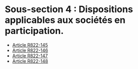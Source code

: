 # Sous-section 4 : Dispositions applicables aux sociétés en participation.

- [Article R822-145](article-r822-145.md)
- [Article R822-146](article-r822-146.md)
- [Article R822-147](article-r822-147.md)
- [Article R822-148](article-r822-148.md)
